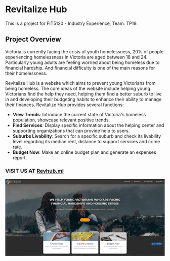 # Revitalize Hub
This is a project for FIT5120 - Industry Experience, Team: TP19. 

## Project Overview				
Victoria is currently facing the crisis of youth homelessness, 20% of people experiencing homelessness in Victoria are aged between 18 and 24. Particularly young adults are feeling worried about being homeless due to financial hardship. And financial difficulty is one of the main reasons for their homelessness.

Revitalize Hub is a website which aims to prevent young Victorians from being homeless. The core ideas of the website include helping young Victorians find the help they need, helping them find a better suburb to live in and developing their budgeting habits to enhance their ability to manage their finances.
Revitalize Hub provides several functions:

- **View Trends**: Introduce the current state of Victoria's homeless population, showcase relevant positive trends.
- **Find Services**: Display specific information about the helping center and supporting organizations that can provide help to users. 
- **Suburbs Livability**: Search for a specific suburb and check its livability level regarding its median rent, distance to support services and crime rate.
- **Budget Now**: Make an online budget plan and generate an expenses report.

### VISIT US AT [Revhub.ml](https://revhub.ml)
![landingPage](/gitResources/landingPage.png "RevHub Landing")




